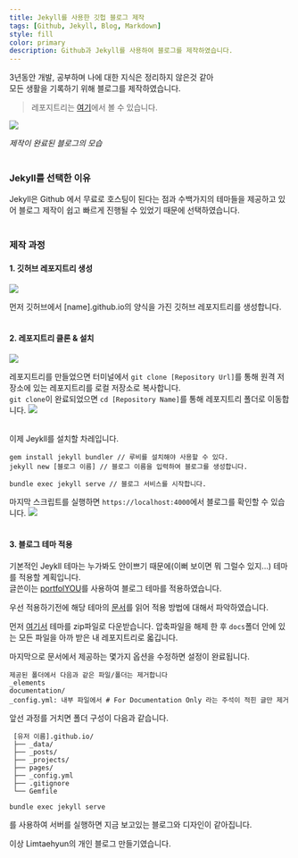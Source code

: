 ```yaml
---
title: Jekyll를 사용한 깃헙 블로그 제작
tags: [Github, Jekyll, Blog, Markdown]
style: fill
color: primary
description: Github과 Jekyll를 사용하여 블로그를 제작하였습니다.
---
```

3년동안 개발, 공부하며 나에 대한 지식은 정리하지 않은것 같아  
모든 생활을 기록하기 위해 블로그를 제작하였습니다.

> 레포지트리는 [여기](https://github.com/noeulnight/noeulnight.github.io)에서 볼 수 있습니다. 

<img src="https://i.ibb.co/rcLtqZY/Screenshot-2022-01-24-at-21-39-13-Limtaehyun.png" /> 

*제작이 완료된 블로그의 모습* 
<br/><br/>

### Jekyll를 선택한 이유
Jekyll은 Github 에서 무료로 호스팅이 된다는 점과 수백가지의 테마들을 제공하고 있어 블로그 제작이 쉽고 빠르게 진행될 수 있었기 때문에 선택하였습니다.
<br/><br/>

### 제작 과정
#### 1. 깃허브 레포지트리 생성
<img src="https://i.ibb.co/BT165X8/Screenshot-2022-01-24-at-21-50-08-Build-software-better-together.png" />

먼저 깃허브에서 [name].github.io의 양식을 가진 깃허브 레포지트리를 생성합니다.
<br/><br/>

#### 2. 레포지트리 클론 & 설치
<img src="https://i.ibb.co/RN98FBh/Screenshot-2022-01-24-at-22-04-46-noeulnight-noeulnisght-github-io.png" />

레포지트리를 만들었으면 터미널에서 ```git clone [Repository Url]```를 통해 원격 저장소에 있는 레포지트리를 로컬 저장소로 복사합니다.  
```git clone```이 완료되었으면 ```cd [Repository Name]```를 통해 레포지트리 폴더로 이동합니다.
<img src="https://i.ibb.co/nDCvwgX/Screenshot-2022-01-24-223019.png"/>
<br/><br/>

이제 Jeykll를 설치할 차레입니다.
```shell
gem install jekyll bundler // 루비를 설치해야 사용할 수 있다.
jekyll new [블로그 이름] // 블로그 이름을 입력하여 블로그를 생성합니다.

bundle exec jekyll serve // 블로그 서비스를 시작합니다.
```

마지막 스크립트를 실행하면 ```https://localhost:4000```에서 블로그를 확인할 수 있습니다.
<img src="https://i.ibb.co/89r3FKR/Screenshot-2022-01-24-223839.png">
<br/><br/>

#### 3. 블로그 테마 적용
기본적인 Jeykll 테마는 누가봐도 안이쁘기 때문에(이뻐 보이면 뭐 그럴수 있지...) 테마를 적용할 계획입니다.  
글쓴이는 [portfolYOU](https://github.com/YoussefRaafatNasry/portfolYOU)를 사용하여 블로그 테마를 적용하였습니다.

우선 적용하기전에 해당 테마의 [문서](https://youssefraafatnasry.github.io/portfolYOU/docs/)를 읽어 적용 방법에 대해서 파악하였습니다.

먼저 [여기서](https://github.com/YoussefRaafatNasry/portfolYOU/archive/refs/heads/master.zip) 테마를 zip파일로 다운받습니다.
압축파일을 해제 한 후 ```docs```폴더 안에 있는 모든 파일을 아까 받은 내 레포지트리로 옯깁니다.

마지막으로 문서에서 제공하는 몇가지 옵션을 수정하면 설정이 완료됩니다.
```
제공된 폴더에서 다음과 같은 파일/폴더는 제거합니다
_elements
documentation/
_config.yml: 내부 파일에서 # For Documentation Only 라는 주석이 적힌 글만 제거
```

앞선 과정를 거치면 폴더 구성이 다음과 같습니다.
```
 [유저 이름].github.io/
 ├── _data/
 ├── _posts/
 ├── _projects/
 ├── pages/
 ├── _config.yml
 ├── .gitignore
 └── Gemfile
 ```

```shell
bundle exec jekyll serve
```
를 사용하여 서버를 실행하면 지금 보고있는 블로그와 디자인이 같아집니다.


이상 Limtaehyun의 개인 블로그 만들기였습니다.